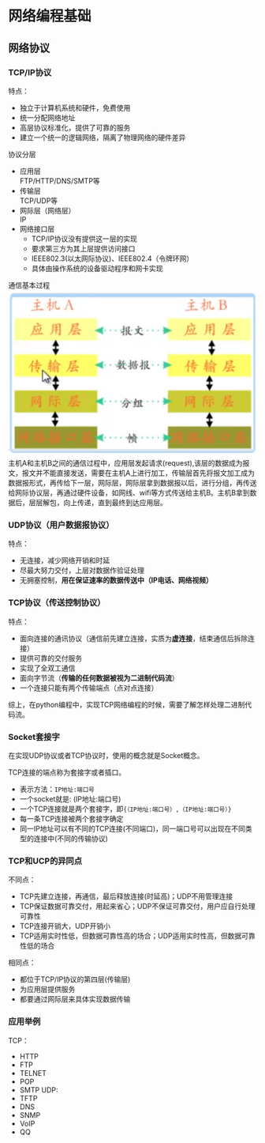 # 网络编程基础

## 网络协议
### TCP/IP协议  

特点：  
  - 独立于计算机系统和硬件，免费使用  
  - 统一分配网络地址
  - 高层协议标准化，提供了可靠的服务
  - 建立一个统一的逻辑网络，隔离了物理网络的硬件差异

协议分层  
  - 应用层  
    FTP/HTTP/DNS/SMTP等
  - 传输层  
    TCP/UDP等
  - 网际层（网络层）  
    IP  
  - 网络接口层  
    - TCP/IP协议没有提供这一层的实现
    - 要求第三方为其上层提供访问接口
    - IEEE802.3(以太网际协议)、IEEE802.4（令牌环网）
    - 具体由操作系统的设备驱动程序和网卡实现

通信基本过程  
![通信过程](image_1.png)
主机A和主机B之间的通信过程中，应用层发起请求(request),该层的数据成为报文，报文并不能直接发送，需要在主机A上进行加工，传输层首先将报文加工成为数据报形式，再传给下一层，网际层，网际层拿到数据报以后，进行分组，再传送给网际协议层，再通过硬件设备，如网线、wifi等方式传送给主机B。主机B拿到数据后，层层解包，向上传递，直到最终到达应用层。  

### UDP协议（用户数据报协议）  

特点：  
  - 无连接，减少网络开销和时延
  - 尽最大努力交付，上层对数据作验证处理
  - 无拥塞控制，**用在保证速率的数据传送中（IP电话、网络视频）**

### TCP协议（传送控制协议）
特点：
  - 面向连接的通讯协议（通信前先建立连接，实质为**虚连接**，结束通信后拆除连接）
  - 提供可靠的交付服务
  - 实现了全双工通信
  - 面向字节流（**传输的任何数据被视为二进制代码流**）
  - 一个连接只能有两个传输端点（点对点连接）

综上，在python编程中，实现TCP网络编程的时候，需要了解怎样处理二进制代码流。

### Socket套接字

在实现UDP协议或者TCP协议时，使用的概念就是Socket概念。  

TCP连接的端点称为套接字或者插口。  
- 表示方法：`IP地址:端口号`
- 一个socket就是: (IP地址:端口号)
- 一个TCP连接就是两个套接字，即`{（IP地址:端口号）,（IP地址:端口号）}`
- 每一条TCP连接被两个套接字确定
- 同一IP地址可以有不同的TCP连接(不同端口)，同一端口号可以出现在不同类型的连接中(不同的传输协议)

### TCP和UCP的异同点
不同点：
  - TCP先建立连接，再通信，最后释放连接(时延高)；UDP不用管理连接
  - TCP保证数据可靠交付，用起来省心；UDP不保证可靠交付，用户应自行处理可靠性
  - TCP连接开销大，UDP开销小
  - TCP适用实时性低，但数据可靠性高的场合；UDP适用实时性高，但数据可靠性低的场合


相同点：
  - 都位于TCP/IP协议的第四层(传输层)
  - 为应用层提供服务
  - 都要通过网际层来具体实现数据传输

### 应用举例
TCP：
  - HTTP
  - FTP
  - TELNET
  - POP
  - SMTP
UDP:
  - TFTP
  - DNS
  - SNMP
  - VoIP
  - QQ
